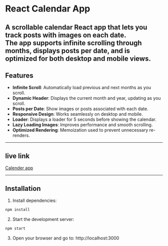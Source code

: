 #  React Calendar App

A **scrollable calendar React app** that lets you track posts with images on each date.  
The app supports infinite scrolling through months, displays posts per date, and is optimized for both desktop and mobile views.
---

## Features

- **Infinite Scroll**: Automatically load previous and next months as you scroll.  
- **Dynamic Header**: Displays the current month and year, updating as you scroll.  
- **Posts per Date**: Show images or posts associated with each date.  
- **Responsive Design**: Works seamlessly on desktop and mobile.  
- **Loader**: Displays a loader for 5 seconds before showing the calendar.  
- **Lazy Loading Images**: Improves performance and smooth scrolling.  
- **Optimized Rendering**: Memoization used to prevent unnecessary re-renders.

---

## live link

[Calender app](https://infinite-scrollable-calender.pages.dev/)

---

## Installation

1. Install dependencies:
  ```bash 
npm install
```
2. Start the development server:
```bash
npm start
```
3. Open your browser and go to:
http://localhost:3000
